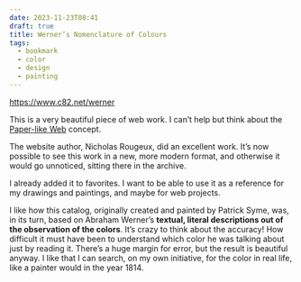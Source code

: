 ```yaml
---
date: 2023-11-23T08:41
draft: true
title: Werner’s Nomenclature of Colours
tags:
  - bookmark
  - color
  - design
  - painting
---
```


https://www.c82.net/werner

This is a very beautiful piece of web work. I can’t help but think about the [Paper-like Web](paper-like_web.md) concept.

The website author, Nicholas Rougeux, did an excellent work. It’s now possible to see this work in a new, more modern format, and otherwise it would go unnoticed, sitting there in the archive.

I already added it to favorites. I want to be able to use it as a reference for my drawings and paintings, and maybe for web projects.

I like how this catalog, originally created and painted by Patrick Syme, was, in its turn, based on Abraham Werner’s **textual, literal descriptions out of the observation of the colors**. It’s crazy to think about the accuracy! How difficult it must have been to understand which color he was talking about just by reading it. There’s a huge margin for error, but the result is beautiful anyway. I like that I can search, on my own initiative, for the color in real life, like a painter would in the year 1814.
